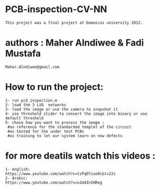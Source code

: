 # PCB-inspection-CV-NN
	This project was a final project at Damascus university 2012. 
# authors : Maher Alndiwee  & Fadi Mustafa
	Maher.Alndiwee@gmail.com
# How to run the project:
	1- run pcb_inspection.m 
	2- load the 3 LVQ  networks
	3- load the image or use the camera to snapshot it 
	4- use threshold slider to convert the image into binary or use default threshold
	5- chose how you want to process the image :
	 #as reference for the standarded templet of the circuit 
 	 #as tested for the under test PCBs
 	 #as training to let our system learn on new defects 

# for more deatils watch this videos :
	1- english:
	https://www.youtube.com/watch?v=tzPqD7zuo8c&t=22s
	2- Arabic:
	https://www.youtube.com/watch?v=LGU4InIHReg
